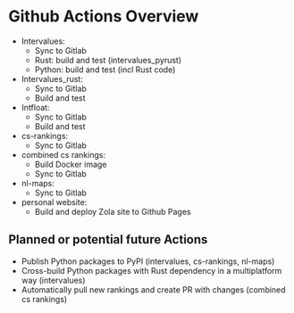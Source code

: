 # Github Actions Overview

- Intervalues:
  - Sync to Gitlab
  - Rust: build and test (intervalues_pyrust)
  - Python: build and test (incl Rust code)
- Intervalues_rust:
  - Sync to Gitlab
  - Build and test
- Intfloat:
  - Sync to Gitlab
  -  Build and test
- cs-rankings:
  - Sync to Gitlab
- combined cs rankings:
  - Build Docker image
  - Sync to Gitlab
- nl-maps:
  - Sync to Gitlab
- personal website:
  - Build and deploy Zola site to Github Pages

## Planned or potential future Actions

- Publish Python packages to PyPI (intervalues, cs-rankings, nl-maps)
- Cross-build Python packages with Rust dependency in a multiplatform way (intervalues)
- Automatically pull new rankings and create PR with changes (combined cs rankings)
